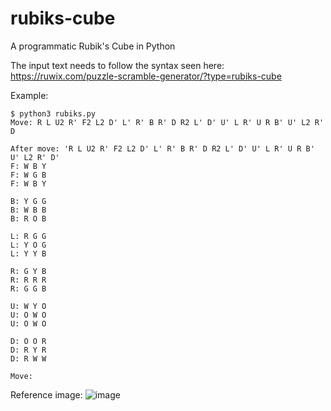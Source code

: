 # rubiks-cube
A programmatic Rubik's Cube in Python

The input text needs to follow the syntax seen here:
https://ruwix.com/puzzle-scramble-generator/?type=rubiks-cube

Example:
```shell
$ python3 rubiks.py
Move: R L U2 R' F2 L2 D' L' R' B R' D R2 L' D' U' L R' U R B' U' L2 R' D

After move: 'R L U2 R' F2 L2 D' L' R' B R' D R2 L' D' U' L R' U R B' U' L2 R' D'
F: W B Y
F: W G B
F: W B Y

B: Y G G
B: W B B
B: R O B

L: R G G
L: Y O G
L: Y Y B

R: G Y B
R: R R R
R: G G B

U: W Y O
U: O W O
U: O W O

D: O O R
D: R Y R
D: R W W

Move:
```

Reference image:
![image](https://github.com/ericbullen/rubiks-cube/assets/11655534/101dc4a3-2d12-4f3f-9016-73405afa5b68)
